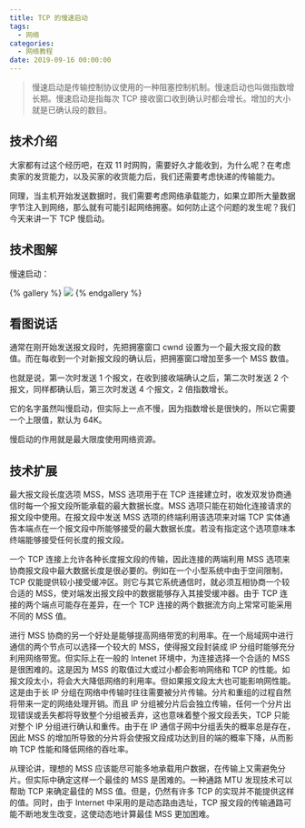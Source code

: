 ```yaml
---
title: TCP 的慢速启动
tags:
  - 网络
categories:
  - 网络教程
date: 2019-09-16 00:00:00
---
```


> 慢速启动是传输控制协议使用的一种阻塞控制机制。慢速启动也叫做指数增长期。慢速启动是指每次 TCP 接收窗口收到确认时都会增长。增加的大小就是已确认段的数目。

<!-- more -->

## 技术介绍

大家都有过这个经历吧，在双 11 时网购，需要好久才能收到，为什么呢？在考虑卖家的发货能力，以及买家的收货能力后，我们还需要考虑快递的传输能力。

同理，当主机开始发送数据时，我们需要考虑网络承载能力，如果立即所大量数据字节注入到网络，那么就有可能引起网络拥塞。如何防止这个问题的发生呢？我们今天来讲一下 TCP 慢启动。

## 技术图解

慢速启动：

{% gallery %}
![](https://cdn.dusays.com/2019/09/69-1.jpg/1)
{% endgallery %}

## 看图说话

通常在刚开始发送报文段时，先把拥塞窗口 cwnd 设置为一个最大报文段的数值。而在每收到一个对新报文段的确认后，把拥塞窗口增加至多一个 MSS 数值。

也就是说，第一次时发送 1 个报文，在收到接收端确认之后，第二次时发送 2 个报文，同样都确认后，第三次时发送 4 个报文，2 倍指数增长。

它的名字虽然叫慢启动，但实际上一点不慢，因为指数增长是很快的，所以它需要一个上限值，默认为 64K。

慢启动的作用就是最大限度使用网络资源。

## 技术扩展

最大报文段长度选项 MSS，MSS 选项用于在 TCP 连接建立时，收发双发协商通信时每一个报文段所能承载的最大数据长度。MSS 选项只能在初始化连接请求的报文段中使用。在报文段中发送 MSS 选项的终端利用该选项来对端 TCP 实体通告本端点在一个报文段中所能够接受的最大数据长度。若没有指定这个选项意味本终端能够接受任何长度的报文段。

一个 TCP 连接上允许各种长度报文段的传输，因此连接的两端利用 MSS 选项来协商报文段中最大数据长度是很必要的。例如在一个小型系统中由于空间限制，TCP 仅能提供较小接受缓冲区。则它与其它系统通信时，就必须互相协商一个较合适的 MSS，使对端发出报文段中的数据能够存入其接受缓冲器。由于 TCP 连接的两个端点可能存在差异，在一个 TCP 连接的两个数据流方向上常常可能采用不同的 MSS 值。

进行 MSS 协商的另一个好处是能够提高网络带宽的利用率。在一个局域网中进行通信的两个节点可以选择一个较大的 MSS，使得报文段封装成 IP 分组时能够充分利用网络带宽。但实际上在一般的 Intenet 环境中，为连接选择一个合适的 MSS 是很困难的。这是因为 MSS 的取值过大或过小都会影响网络和 TCP 的性能。如报文段太小，将会大大降低网络的利用率。但如果报文段太大也可能影响网性能。这是由于长 IP 分组在网络中传输时往往需要被分片传输。分片和重组的过程自然将带来一定的网络处理开销。而且 IP 分组被分片后会独立传输，任何一个分片出现错误或丢失都将导致整个分组被丢弃，这也意味着整个报文段丢失，TCP 只能对整个 IP 分组进行确认和重传。由于在 IP 通信子网中分组丢失的概率总是存在，因此 MSS 的增加所导致的分片将会使报文段成功达到目的端的概率下降，从而影响 TCP 性能和降低网络的吞吐率。

从理论讲，理想的 MSS 应该能尽可能多地承载用户数据，在传输上又需避免分片。但实际中确定这样一个最佳的 MSS 是困难的。一种通路 MTU 发现技术可以帮助 TCP 来确定最佳的 MSS 值。但是，仍然有许多 TCP 的实现并不能提供这样的值。同时，由于 Internet 中采用的是动态路由选址，TCP 报文段的传输通路可能不断地发生改变，这使动态地计算最佳 MSS 更加困难。